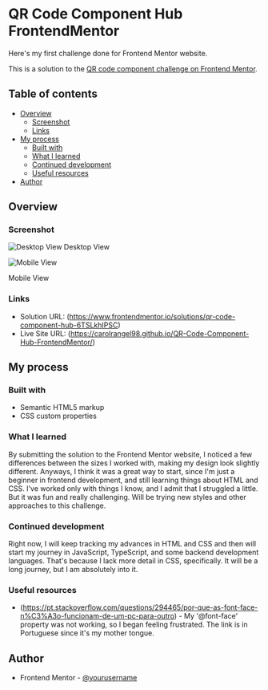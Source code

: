 # QR Code Component Hub FrontendMentor
Here's my first challenge done for Frontend Mentor website.

This is a solution to the [QR code component challenge on Frontend Mentor](https://www.frontendmentor.io/challenges/qr-code-component-iux_sIO_H).

## Table of contents

- [Overview](#overview)
  - [Screenshot](#screenshot)
  - [Links](#links)
- [My process](#my-process)
  - [Built with](#built-with)
  - [What I learned](#what-i-learned)
  - [Continued development](#continued-development)
  - [Useful resources](#useful-resources)
- [Author](#author)

## Overview

### Screenshot

![Desktop View](https://i.imgur.com/HzpVeP0.png)
Desktop View

![Mobile View](https://i.imgur.com/fh7ehdA.jpg)

Mobile View

### Links

- Solution URL: (https://www.frontendmentor.io/solutions/qr-code-component-hub-6TSLkhIPSC)
- Live Site URL: (https://carolrangel98.github.io/QR-Code-Component-Hub-FrontendMentor/)

## My process

### Built with

- Semantic HTML5 markup
- CSS custom properties

### What I learned

By submitting the solution to the Frontend Mentor website, I noticed a few differences between the sizes I worked with, making my design look slightly different. Anyways, I think it was a great way to start, since I'm just a beginner in frontend development, and still learning things about HTML and CSS. I've worked only with things I know, and I admit that I struggled a little. But it was fun and really challenging. Will be trying new styles and other approaches to this challenge.

### Continued development

Right now, I will keep tracking my advances in HTML and CSS and then will start my journey in JavaScript, TypeScript, and some backend development languages. That's because I lack more detail in CSS, specifically. It will be a long journey, but I am absolutely into it.

### Useful resources

- (https://pt.stackoverflow.com/questions/294465/por-que-as-font-face-n%C3%A3o-funcionam-de-um-pc-para-outro) - My '@font-face' property was not working, so I began feeling frustrated. The link is in Portuguese since it's my mother tongue.

## Author

- Frontend Mentor - [@yourusername](https://www.frontendmentor.io/profile/carolrangel98)
